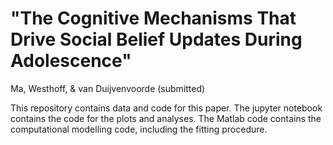# "The Cognitive Mechanisms That Drive Social Belief Updates During Adolescence" 
Ma, Westhoff, & van Duijvenvoorde (submitted)

This repository contains data and code for this paper. The jupyter notebook contains the code for the plots and analyses. The Matlab code contains the computational modelling code, including the fitting procedure.
